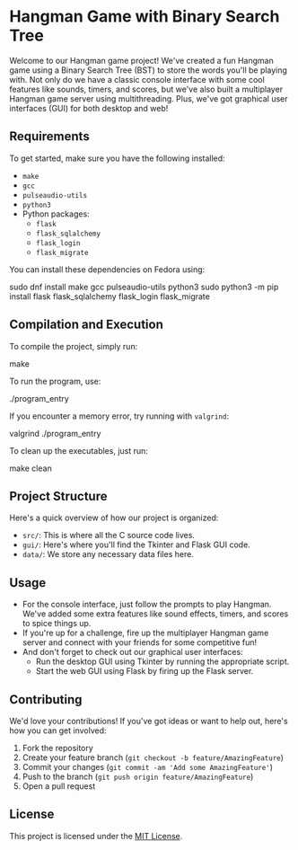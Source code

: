 # Hangman Game with Binary Search Tree

Welcome to our Hangman game project! We've created a fun Hangman game using a Binary Search Tree (BST) to store the words you'll be playing with. Not only do we have a classic console interface with some cool features like sounds, timers, and scores, but we've also built a multiplayer Hangman game server using multithreading. Plus, we've got graphical user interfaces (GUI) for both desktop and web!

## Requirements

To get started, make sure you have the following installed:

- `make`
- `gcc`
- `pulseaudio-utils`
- `python3`
- Python packages:
  - `flask`
  - `flask_sqlalchemy`
  - `flask_login`
  - `flask_migrate`

You can install these dependencies on Fedora using:

sudo dnf install make gcc pulseaudio-utils python3
sudo python3 -m pip install flask flask_sqlalchemy flask_login flask_migrate

## Compilation and Execution

To compile the project, simply run:

make

To run the program, use:

./program_entry

If you encounter a memory error, try running with `valgrind`:

valgrind ./program_entry

To clean up the executables, just run:

make clean

## Project Structure

Here's a quick overview of how our project is organized:

- `src/`: This is where all the C source code lives.
- `gui/`: Here's where you'll find the Tkinter and Flask GUI code.
- `data/`: We store any necessary data files here.

## Usage

- For the console interface, just follow the prompts to play Hangman. We've added some extra features like sound effects, timers, and scores to spice things up.
- If you're up for a challenge, fire up the multiplayer Hangman game server and connect with your friends for some competitive fun!
- And don't forget to check out our graphical user interfaces:
  - Run the desktop GUI using Tkinter by running the appropriate script.
  - Start the web GUI using Flask by firing up the Flask server.

## Contributing

We'd love your contributions! If you've got ideas or want to help out, here's how you can get involved:

1. Fork the repository
2. Create your feature branch (`git checkout -b feature/AmazingFeature`)
3. Commit your changes (`git commit -am 'Add some AmazingFeature'`)
4. Push to the branch (`git push origin feature/AmazingFeature`)
5. Open a pull request

## License

This project is licensed under the [MIT License](LICENSE).
